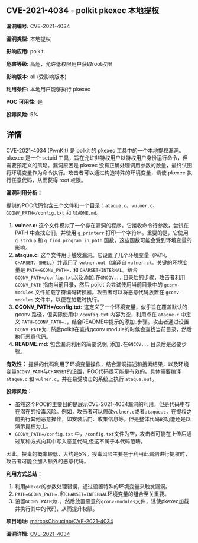 ## CVE-2021-4034 - polkit pkexec 本地提权

**漏洞编号:** CVE-2021-4034

**漏洞类型:** 本地提权

**影响应用:** polkit

**危害等级:** 高危，允许低权限用户获取root权限

**影响版本:** all (受影响版本)

**利用条件:** 本地用户能够执行 pkexec

**POC 可用性:** 是

**投毒风险:** 5%

## 详情

CVE-2021-4034 (PwnKit) 是 polkit 的 pkexec 工具中的一个本地提权漏洞。pkexec 是一个 setuid 工具，旨在允许非特权用户以特权用户身份运行命令，但需要预定义的策略。漏洞原因是 pkexec 没有正确处理调用参数的数量，最终试图将环境变量作为命令执行。攻击者可以通过构造特殊的环境变量，诱使 pkexec 执行任意代码，从而获得 root 权限。

**漏洞利用分析：**

提供的POC代码包含三个文件和一个目录：`ataque.c`、`vulner.c`、`GCONV_PATH=/config.txt` 和 `README.md`。

1.  **vulner.c:**  这个文件模拟了一个存在漏洞的程序。它接收命令行参数，尝试在 PATH 中查找它们，并使用 `g_printerr` 打印一个字符串。重要的是，它使用 `g_strdup` 和 `g_find_program_in_path` 函数，这些函数可能会受到环境变量的影响。
2.  **ataque.c:** 这个文件用于触发漏洞。它设置了几个环境变量（`PATH`，`CHARSET`，`SHELL`）并调用了 `vulner.out`（编译自 `vulner.c`）。关键的环境变量是 `PATH=GCONV_PATH=.` 和 `CHARSET=INTERNAL`。结合`GCONV_PATH=/config.txt`以及添加.在`GNCOV...` 目录后的步骤，攻击者利用 `GCONV_PATH` 指向当前目录，然后 polkit 会尝试使用当前目录中的 `gconv-modules` 文件加载字符编码转换器。攻击者可以将恶意代码放置在 `gconv-modules` 文件中，以便在加载时执行。
3.  **GCONV_PATH=/config.txt:** 这定义了一个环境变量，似乎旨在覆盖默认的 gconv 路径，但实际使用中 `/config.txt` 内容为空，利用点在 `ataque.c` 中定义 `PATH=GCONV_PATH=.`，结合README中提示的添加`.`步骤。攻击者通过设置`GCONV_PATH`为`.`,然后polkit在查找gconv module的时候会查找当前目录，然后执行恶意代码。
4.  **README.md:**  包含漏洞利用的简要说明, 添加`.`在`GNCOV...` 目录后是必要步骤。

**有效性：**
提供的代码利用了环境变量操作，结合漏洞描述和搜索结果，以及环境变量`GCONV_PATH`与`CHARSET`的设置，POC代码很可能是有效的。具体需要编译 `ataque.c` 和 `vulner.c`，并在易受攻击的系统上执行 `ataque.out`。

**投毒风险：**
  - 虽然这个POC的主要目的是展示CVE-2021-4034漏洞的利用，但是代码中存在潜在的投毒风险。例如，攻击者可以修改`vulner.c`或者`ataque.c`，在提权之前执行其他恶意操作，如安装后门、收集信息等。但是整体代码的功能还是以演示提权为主。
 - `GCONV_PATH=/config.txt` 中，`/config.txt`文件为空，攻击者可能在上传后通过某种方式向其中写入恶意代码,但这不属于本代码范畴。

因此，投毒的概率较低，大约是5%。投毒风险主要在于利用此漏洞进行提权时，攻击者可能会加入额外的恶意代码。

**利用方式总结：**

1.  利用`pkexec`的参数处理错误，通过设置特殊的环境变量来触发漏洞。
2.  `PATH=GCONV_PATH=.`和`CHARSET=INTERNAL`环境变量的组合至关重要。
3.  设置`GCONV_PATH`为`.`，然后放置恶意的`gconv-modules`文件，诱使pkexec加载并执行其中的代码，从而提升权限。

**项目地址:** [marcosChoucino/CVE-2021-4034](https://github.com/marcosChoucino/CVE-2021-4034)

**漏洞详情:** [CVE-2021-4034](https://nvd.nist.gov/vuln/detail/CVE-2021-4034)